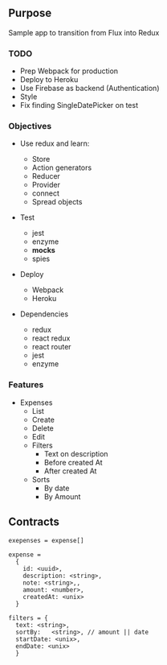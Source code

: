## Purpose
Sample app to transition from Flux into Redux

### TODO
- Prep Webpack for production
- Deploy to Heroku
- Use Firebase as backend (Authentication)
- Style
- Fix finding SingleDatePicker on test

### Objectives
* Use redux and learn:
  * Store
  * Action generators
  * Reducer
  * Provider
  * connect
  * Spread objects

* Test
  * jest
  * enzyme
  * __mocks__
  * spies

* Deploy
  * Webpack
  * Heroku

* Dependencies
  * redux
  * react redux
  * react router
  * jest
  * enzyme

### Features
* Expenses
  * List
  * Create
  * Delete
  * Edit
  * Filters
    * Text on description
    * Before created At
    * After created At
  * Sorts
    * By date
    * By Amount

## Contracts
`exepenses = expense[]`

```
expense =
  {
    id: <uuid>,
    description: <string>,
    note: <string>,,
    amount: <number>,
    createdAt: <unix>
  }

filters = {
  text: <string>,
  sortBy:   <string>, // amount || date
  startDate: <unix>,
  endDate: <unix>
  }
```
